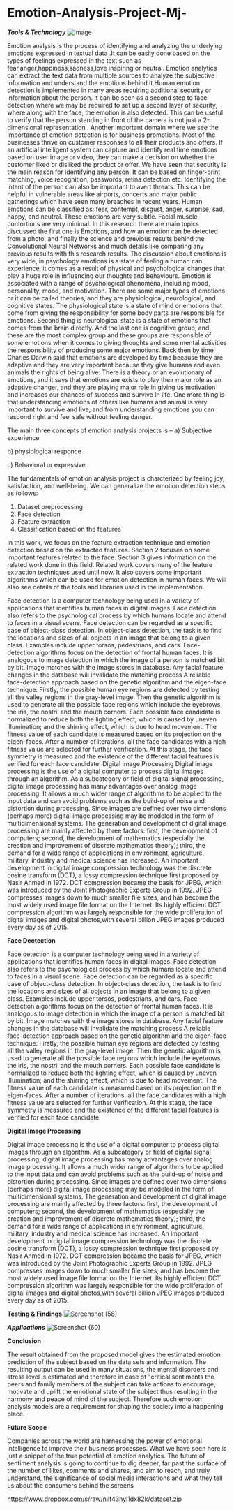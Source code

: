# Emotion-Analysis-Project-Mj-
***Tools & Technology***
![image](https://user-images.githubusercontent.com/94763917/158051663-a3db4a9e-1d87-40ab-a6de-09615900d3b1.png)

Emotion analysis is the process of identifying and analyzing the underlying emotions expressed in textual data .It can be easily done based on the types of feelings expressed in the text such as fear,anger,happiness,sadness,love inspiring or neutral. Emotion analytics can extract the text data from multiple sources to analyze the subjective information and understand the emotions behind it.Human emotion detection is implemented in many areas requiring additional security or information about the person. It can be seen as a second step to face detection where we may be required to set up a second layer of security, where along with the face, the emotion is also detected. This can be useful to verify that the person standing in front of the camera is not just a 2-dimensional representation . Another important domain where we see the importance of emotion detection is for business promotions. Most of the businesses thrive on customer responses to all their products and offers. If an artificial intelligent system can capture and identify real time emotions based on user image or video, they can make a decision on whether the customer liked or disliked the product or offer. We have seen that security is the main reason for identifying any person. It can be based on finger-print matching, voice recognition, passwords, retina detection etc. Identifying the intent of the person can also be important to avert threats. This can be helpful in vulnerable areas like airports, concerts and major public gatherings which have seen many breaches in recent years.
Human emotions can be classified as: fear, contempt, disgust, anger, surprise, sad, happy, and neutral. These emotions are very subtle. Facial muscle contortions are very minimal.
In this research there are main topics discussed the first one is Emotions, and how an emotion can be detected from a photo, and finally the science and previous results behind the Convolutional Neural Networks and much details like comparing any previous results with this research results.
The discussion about emotions is very wide, in psychology emotions is a state of feeling a human can experience, it comes as a result of physical and psychological changes that play a huge role in influencing our thoughts and behaviours. Emotion is associated with a range of psychological phenomena, including mood, personality, mood, and motivation. There are some major types of emotions or it can be called theories, and they are physiological, neurological, and cognitive states. The physiological state is a state of mind or emotions that come from giving the responsibility for some body parts are responsible for emotions. Second thing is neurological state is a state of emotions that comes from the brain directly. And the last one is cognitive group, and these are the most complex group and these groups are responsible of some emotions when it comes to giving thoughts and some mental activities the responsibility of producing some major emotions.
Back then by time Charles Darwin said that emotions are developed by time because they are adaptive and they are very important because they give humans and even animals the rights of being alive. There is a theory or an evolutionary of emotions, and it says that emotions are exists to play their major role as an adaptive changer, and they are playing major role in giving us motivation and increases our chances of success and survive in life. One more thing is that understanding emotions of others like humans and animal is very important to survive and live, and from understanding emotions you can respond right and feel safe without feeling danger.

The main three concepts of emotion analysis projects is – 
a) Subjective experience

b) physiological responce 
 
c) Behavioral or expressive 
 
The fundamentals of emotion analysis project is charcterized by feeling joy, satisfaction, and well-being.
We can generalize the emotion detection steps as follows: 

1) Dataset preprocessing  
2) Face detection 
3) Feature extraction
4) Classification based on the features
 
 In this work, we focus on the feature extraction technique and emotion detection based on the extracted features. Section 2 focuses on some important features related to the face. Section 3 gives information on the related work done in this field. Related work covers many of the feature extraction techniques used until now. It also covers some important algorithms which can be used for emotion detection in human faces. We will also see details of  the tools and libraries used in the implementation.

Face detection is a computer technology being used in a variety of applications that identifies human faces in digital images. Face detection also refers to the psychological process by which humans locate and attend to faces in a visual scene.
Face detection can be regarded as a specific case of object-class detection. In object-class detection, the task is to find the locations and sizes of all objects in an image that belong to a given class. Examples include upper torsos, pedestrians, and cars.
Face-detection algorithms focus on the detection of frontal human faces. It is analogous to image detection in which the image of a person is matched bit by bit. Image matches with the image stores in database. Any facial feature changes in the database will invalidate the matching process
A reliable face-detection approach based on the genetic algorithm and the eigen-face technique:
Firstly, the possible human eye regions are detected by testing all the valley regions in the gray-level image. Then the genetic algorithm is used to generate all the possible face regions which include the eyebrows, the iris, the nostril and the mouth corners.
Each possible face candidate is normalized to reduce both the lighting effect, which is caused by uneven illumination; and the shirring effect, which is due to head movement. The fitness value of each candidate is measured based on its projection on the eigen-faces. After a number of iterations, all the face candidates with a high fitness value are selected for further verification. At this stage, the face symmetry is measured and the existence of the different facial features is verified for each face candidate.
Digital Image Processing
Digital image processing is the use of a digital computer to process digital images through an algorithm. As a subcategory or field of digital signal processing, digital image processing has many advantages over analog image processing. It allows a much wider range of algorithms to be applied to the input data and can avoid problems such as the build-up of noise and distortion during processing. Since images are defined over two dimensions (perhaps more) digital image processing may be modeled in the form of multidimensional systems. The generation and development of digital image processing are mainly affected by three factors: first, the development of computers; second, the development of mathematics (especially the creation and improvement of discrete mathematics theory); third, the demand for a wide range of applications in environment, agriculture, military, industry and medical science has increased.
An important development in digital image compression technology was the discrete cosine transform (DCT), a lossy compression technique first proposed by Nasir Ahmed in 1972. DCT compression became the basis for JPEG, which was introduced by the Joint Photographic Experts Group in 1992. JPEG compresses images down to much smaller file sizes, and has become the most widely used image file format on the Internet. Its highly efficient DCT compression algorithm was largely responsible for the wide proliferation of digital images and digital photos,with several billion JPEG images produced every day as of 2015.

**Face Dectection**


Face detection is a computer technology being used in a variety of applications that identifies human faces in digital images. Face detection also refers to the psychological process by which humans locate and attend to faces in a visual scene.
Face detection can be regarded as a specific case of object-class detection. In object-class detection, the task is to find the locations and sizes of all objects in an image that belong to a given class. Examples include upper torsos, pedestrians, and cars.
Face-detection algorithms focus on the detection of frontal human faces. It is analogous to image detection in which the image of a person is matched bit by bit. Image matches with the image stores in database. Any facial feature changes in the database will invalidate the matching process
A reliable face-detection approach based on the genetic algorithm and the eigen-face technique:
Firstly, the possible human eye regions are detected by testing all the valley regions in the gray-level image. Then the genetic algorithm is used to generate all the possible face regions which include the eyebrows, the iris, the nostril and the mouth corners.
Each possible face candidate is normalized to reduce both the lighting effect, which is caused by uneven illumination; and the shirring effect, which is due to head movement. The fitness value of each candidate is measured based on its projection on the eigen-faces. After a number of iterations, all the face candidates with a high fitness value are selected for further verification. At this stage, the face symmetry is measured and the existence of the different facial features is verified for each face candidate.


**Digital Image Processing**


Digital image processing is the use of a digital computer to process digital images through an algorithm. As a subcategory or field of digital signal processing, digital image processing has many advantages over analog image processing. It allows a much wider range of algorithms to be applied to the input data and can avoid problems such as the build-up of noise and distortion during processing. Since images are defined over two dimensions (perhaps more) digital image processing may be modeled in the form of multidimensional systems. The generation and development of digital image processing are mainly affected by three factors: first, the development of computers; second, the development of mathematics (especially the creation and improvement of discrete mathematics theory); third, the demand for a wide range of applications in environment, agriculture, military, industry and medical science has increased.
An important development in digital image compression technology was the discrete cosine transform (DCT), a lossy compression technique first proposed by Nasir Ahmed in 1972. DCT compression became the basis for JPEG, which was introduced by the Joint Photographic Experts Group in 1992. JPEG compresses images down to much smaller file sizes, and has become the most widely used image file format on the Internet. Its highly efficient DCT compression algorithm was largely responsible for the wide proliferation of digital images and digital photos,with several billion JPEG images produced every day as of 2015.


**Testing & Findings**
 ![Screenshot (58)](https://user-images.githubusercontent.com/94763917/158051698-86eb4f34-7664-4dd7-850c-596018e4ac6c.png)


***Applications***
![Screenshot (60)](https://user-images.githubusercontent.com/94763917/158051571-e06404ea-176b-4b24-b1c6-02d8d763e05b.png)


**Conclusion**



The result obtained from the proposed model gives the estimated  emotion prediction of the subject based on the data sets and  information. The resulting output can be used in many situations, the mental disorders and  stress level is estimated and therefore in case of "critical sentiments the peers and family members of the subject can take actions to encourage, motivate and uplift the emotional state of the subject thus resulting in the harmony and peace of mind of the subject. Therefore such emotion  analysis models are a  requirement for shaping the society into a happening place.

**Future Scope**


Companies across the world are harnessing the power of emotional intelligence to improve their business processes. What we have seen here is just a snippet of the true potential of emotion analytics. The future of sentiment analysis is going to continue to dig deeper, far past the surface of the number of likes, comments and shares, and aim to reach, and truly understand, the significance of social media interactions and what they tell us about the consumers behind the screens


https://www.dropbox.com/s/raw/nilt43hyl1dx82k/dataset.zip
